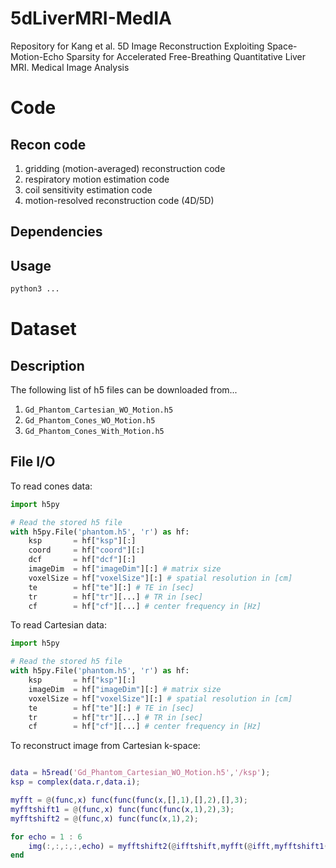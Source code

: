 # 5dLiverMRI-MedIA
Repository for Kang et al. 5D Image Reconstruction Exploiting Space-Motion-Echo Sparsity for Accelerated Free-Breathing Quantitative Liver MRI. Medical Image Analysis

# Code

## Recon code
1. gridding (motion-averaged) reconstruction code
2. respiratory motion estimation code
3. coil sensitivity estimation code
4. motion-resolved reconstruction code (4D/5D)
   
## Dependencies

## Usage
```bash
python3 ...
```

# Dataset

## Description 

The following list of h5 files can be downloaded from...

1. `Gd_Phantom_Cartesian_WO_Motion.h5`
2. `Gd_Phantom_Cones_WO_Motion.h5`
3. `Gd_Phantom_Cones_With_Motion.h5`

## File I/O

To read cones data:
```python
import h5py

# Read the stored h5 file
with h5py.File('phantom.h5', 'r') as hf:
    ksp       = hf["ksp"][:]
    coord     = hf["coord"][:]
    dcf       = hf["dcf"][:]
    imageDim  = hf["imageDim"][:] # matrix size
    voxelSize = hf["voxelSize"][:] # spatial resolution in [cm]
    te        = hf["te"][:] # TE in [sec]
    tr        = hf["tr"][...] # TR in [sec]
    cf        = hf["cf"][...] # center frequency in [Hz] 
```

To read Cartesian data:
```python
import h5py

# Read the stored h5 file
with h5py.File('phantom.h5', 'r') as hf:
    ksp       = hf["ksp"][:]
    imageDim  = hf["imageDim"][:] # matrix size
    voxelSize = hf["voxelSize"][:] # spatial resolution in [cm]
    te        = hf["te"][:] # TE in [sec]
    tr        = hf["tr"][...] # TR in [sec]
    cf        = hf["cf"][...] # center frequency in [Hz] 
```

To reconstruct image from Cartesian k-space:
```matlab

data = h5read('Gd_Phantom_Cartesian_WO_Motion.h5','/ksp');
ksp = complex(data.r,data.i);

myfft = @(func,x) func(func(func(x,[],1),[],2),[],3);
myfftshift1 = @(func,x) func(func(func(x,1),2),3);
myfftshift2 = @(func,x) func(func(x,1),2);

for echo = 1 : 6
    img(:,:,:,:,echo) = myfftshift2(@ifftshift,myfft(@ifft,myfftshift1(@fftshift,ksp(:,:,:,:,echo))));
end
```

